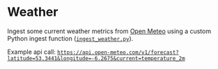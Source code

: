 # Weather

Ingest some current weather metrics from [Open Meteo](https://open-meteo.com/) using a custom Python ingest function ([`ingest_weather.py`](./weather/ingest_weather.py)).

Example api call: [`https://api.open-meteo.com/v1/forecast?latitude=53.3441&longitude=-6.2675&current=temperature_2m`](https://api.open-meteo.com/v1/forecast?latitude=53.3441&longitude=-6.2675&current=temperature_2m)
